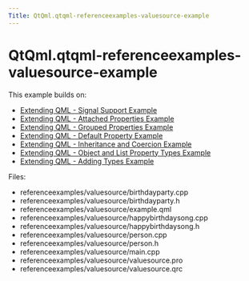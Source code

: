 ```yaml
---
Title: QtQml.qtqml-referenceexamples-valuesource-example
---
```


# QtQml.qtqml-referenceexamples-valuesource-example

<span class="subtitle"></span>
<!-- $$$referenceexamples/valuesource-description -->
<p>This example builds on:</p>
<ul>
<li><a href="QtQml.qtqml-referenceexamples-signal-example.md">Extending QML - Signal Support Example</a></li>
<li><a href="QtQml.qtqml-referenceexamples-signal-example.md">Extending QML - Attached Properties Example</a></li>
<li><a href="QtQml.qtqml-referenceexamples-grouped-example.md">Extending QML - Grouped Properties Example</a></li>
<li><a href="QtQml.qtqml-referenceexamples-default-example.md">Extending QML - Default Property Example</a></li>
<li><a href="QtQml.qtqml-referenceexamples-coercion-example.md">Extending QML - Inheritance and Coercion Example</a></li>
<li><a href="QtQml.qtqml-referenceexamples-properties-example.md">Extending QML - Object and List Property Types Example</a></li>
<li><a href="QtQml.qtqml-referenceexamples-adding-example.md">Extending QML - Adding Types Example</a></li>
</ul>
<p>Files:</p>
<ul>
<li>referenceexamples/valuesource/birthdayparty.cpp</li>
<li>referenceexamples/valuesource/birthdayparty.h</li>
<li>referenceexamples/valuesource/example.qml</li>
<li>referenceexamples/valuesource/happybirthdaysong.cpp</li>
<li>referenceexamples/valuesource/happybirthdaysong.h</li>
<li>referenceexamples/valuesource/person.cpp</li>
<li>referenceexamples/valuesource/person.h</li>
<li>referenceexamples/valuesource/main.cpp</li>
<li>referenceexamples/valuesource/valuesource.pro</li>
<li>referenceexamples/valuesource/valuesource.qrc</li>
</ul>
<!-- @@@referenceexamples/valuesource -->
